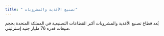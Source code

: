 ```yaml
---
title: " تصنيع الأغذية والمشروبات"
---
```


يُعد قطاع تصنيع الأغذية والمشروبات أكبر القطاعات التصنيعية في المملكة المتحدة بحجم مبيعات قدره 76 مليار جنيه إسترليني.
